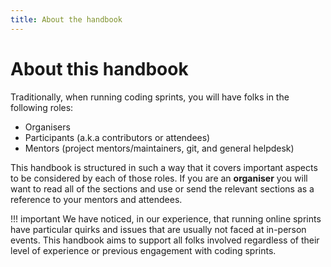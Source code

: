 ```yaml
---
title: About the handbook
---
```


# About this handbook

Traditionally, when running coding sprints, you will have folks in the following roles:

- Organisers
- Participants (a.k.a contributors or attendees)
- Mentors (project mentors/maintainers, git, and general helpdesk)

This handbook is structured in such a way that it covers important aspects to be considered by each of those roles.
If you are an **organiser** you will want to read all of the sections and use or send the relevant sections as a reference to your mentors and attendees.

!!! important
    We have noticed, in our experience, that running online sprints have particular quirks and issues that are usually not faced at in-person events. This handbook aims to support all folks involved regardless of their level of experience or previous engagement with coding sprints.
